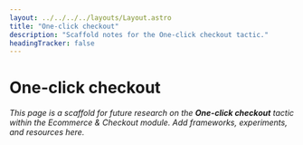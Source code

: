```yaml
---
layout: ../../../../layouts/Layout.astro
title: "One-click checkout"
description: "Scaffold notes for the One-click checkout tactic."
headingTracker: false
---
```

# One-click checkout

_This page is a scaffold for future research on the **One-click checkout** tactic within the Ecommerce & Checkout module. Add frameworks, experiments, and resources here._
